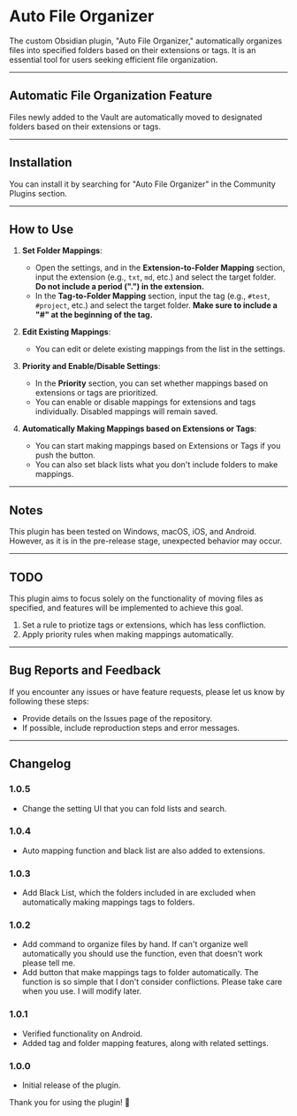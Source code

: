 # Auto File Organizer

The custom Obsidian plugin, "Auto File Organizer," automatically organizes files into specified folders based on their extensions or tags. It is an essential tool for users seeking efficient file organization.

---

## Automatic File Organization Feature

Files newly added to the Vault are automatically moved to designated folders based on their extensions or tags.

---

## Installation

You can install it by searching for "Auto File Organizer" in the Community Plugins section.

---

## How to Use

1. **Set Folder Mappings**:
   - Open the settings, and in the **Extension-to-Folder Mapping** section, input the extension (e.g., `txt`, `md`, etc.) and select the target folder.
     **Do not include a period (".") in the extension.**
   - In the **Tag-to-Folder Mapping** section, input the tag (e.g., `#test`, `#project`, etc.) and select the target folder.
     **Make sure to include a "#" at the beginning of the tag.**

2. **Edit Existing Mappings**:
   - You can edit or delete existing mappings from the list in the settings.

3. **Priority and Enable/Disable Settings**:
   - In the **Priority** section, you can set whether mappings based on extensions or tags are prioritized.
   - You can enable or disable mappings for extensions and tags individually. Disabled mappings will remain saved.

4. **Automatically Making Mappings based on Extensions or Tags**:
   - You can start making mappings based on Extensions or Tags if you push the button.
   - You can also set black lists what you don't include folders to make mappings.

---

## Notes

This plugin has been tested on Windows, macOS, iOS, and Android. However, as it is in the pre-release stage, unexpected behavior may occur.

---

## TODO

This plugin aims to focus solely on the functionality of moving files as specified, and features will be implemented to achieve this goal.

1. Set a rule to priotize tags or extensions, which has less confliction.
2. Apply priority rules when making mappings automatically.

---

## Bug Reports and Feedback

If you encounter any issues or have feature requests, please let us know by following these steps:
- Provide details on the Issues page of the repository.
- If possible, include reproduction steps and error messages.

---

## Changelog

### 1.0.5

- Change the setting UI that you can fold lists and search.

### 1.0.4

- Auto mapping function and black list are also added to extensions.

### 1.0.3

- Add Black List, which the folders included in are excluded when automatically making mappings tags to folders.

### 1.0.2

- Add command to organize files by hand. If can't organize well automatically you should use the function, even that doesn't work please tell me.
- Add button that make mappings tags to folder automatically. The function is so simple that I don't consider conflictions. Please take care when you use. I will modify later.

### 1.0.1

- Verified functionality on Android.
- Added tag and folder mapping features, along with related settings.

### 1.0.0

- Initial release of the plugin.

Thank you for using the plugin! 🙌
